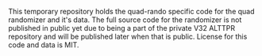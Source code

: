 This temporary repository holds the quad-rando specific code for the quad randomizer and it's data.
The full source code for the randomizer is not published in public yet due to being a part of the private V32 ALTTPR repository and will be published later when that is public.
License for this code and data is MIT.
